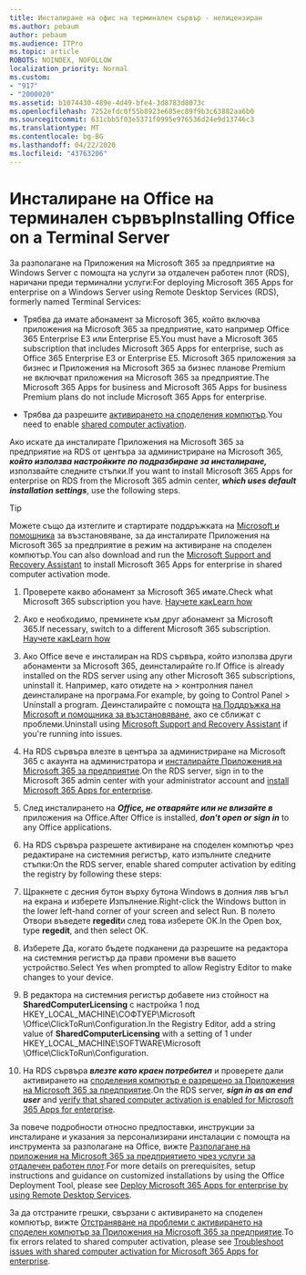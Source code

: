 ```yaml
---
title: Инсталиране на офис на терминален сървър - нелицензиран
ms.author: pebaum
author: pebaum
ms.audience: ITPro
ms.topic: article
ROBOTS: NOINDEX, NOFOLLOW
localization_priority: Normal
ms.custom:
- "917"
- "2000020"
ms.assetid: b1074430-489e-4d49-bfe4-3d8783d8073c
ms.openlocfilehash: 7252efdc0f55b8923e685ec89f9b3c63882aa6b0
ms.sourcegitcommit: 631cbb5f03e5371f0995e976536d24e9d13746c3
ms.translationtype: MT
ms.contentlocale: bg-BG
ms.lasthandoff: 04/22/2020
ms.locfileid: "43763206"
---
```

# <a name="installing-office-on-a-terminal-server"></a><span data-ttu-id="22da5-102">Инсталиране на Office на терминален сървър</span><span class="sxs-lookup"><span data-stu-id="22da5-102">Installing Office on a Terminal Server</span></span>

<span data-ttu-id="22da5-103">За разполагане на Приложения на Microsoft 365 за предприятие на Windows Server с помощта на услуги за отдалечен работен плот (RDS), наричани преди терминални услуги:</span><span class="sxs-lookup"><span data-stu-id="22da5-103">For deploying Microsoft 365 Apps for enterprise on a Windows Server using Remote Desktop Services (RDS), formerly named Terminal Services:</span></span>
  
- <span data-ttu-id="22da5-104">Трябва да имате абонамент за Microsoft 365, който включва приложения на Microsoft 365 за предприятие, като например Office 365 Enterprise E3 или Enterprise E5.</span><span class="sxs-lookup"><span data-stu-id="22da5-104">You must have a Microsoft 365 subscription that includes Microsoft 365 Apps for enterprise, such as Office 365 Enterprise E3 or Enterprise E5.</span></span> <span data-ttu-id="22da5-105">Microsoft 365 приложения за бизнес и Приложения на Microsoft 365 за бизнес планове Premium не включват приложения на Microsoft 365 за предприятие.</span><span class="sxs-lookup"><span data-stu-id="22da5-105">The Microsoft 365 Apps for business and Microsoft 365 Apps for business Premium plans do not include Microsoft 365 Apps for enterprise.</span></span>

- <span data-ttu-id="22da5-106">Трябва да разрешите [активирането на споделения компютър](https://docs.microsoft.com/DeployOffice/overview-of-shared-computer-activation-for-office-365-proplus).</span><span class="sxs-lookup"><span data-stu-id="22da5-106">You need to enable [shared computer activation](https://docs.microsoft.com/DeployOffice/overview-of-shared-computer-activation-for-office-365-proplus).</span></span>

<span data-ttu-id="22da5-107">Ако искате да инсталирате Приложения на Microsoft 365 за предприятие на RDS от центъра за администриране на Microsoft 365, ***който използва настройките по подразбиране за инсталиране,*** използвайте следните стъпки.</span><span class="sxs-lookup"><span data-stu-id="22da5-107">If you want to install Microsoft 365 Apps for enterprise on RDS from the Microsoft 365 admin center, ***which uses default installation settings***, use the following steps.</span></span>

> [!TIP]
> <span data-ttu-id="22da5-108">Можете също да изтеглите и стартирате поддръжката на [Microsoft и помощника](https://aka.ms/SaRA_OfficeSCA_M365Portal) за възстановяване, за да инсталирате Приложения на Microsoft 365 за предприятие в режим на активиране на споделен компютър.</span><span class="sxs-lookup"><span data-stu-id="22da5-108">You can also download and run the [Microsoft Support and Recovery Assistant](https://aka.ms/SaRA_OfficeSCA_M365Portal) to install Microsoft 365 Apps for enterprise in shared computer activation mode.</span></span>
  
1. <span data-ttu-id="22da5-109">Проверете какво абонамент за Microsoft 365 имате.</span><span class="sxs-lookup"><span data-stu-id="22da5-109">Check what Microsoft 365 subscription you have.</span></span> [<span data-ttu-id="22da5-110">Научете как</span><span class="sxs-lookup"><span data-stu-id="22da5-110">Learn how</span></span>](https://docs.microsoft.com/office365/admin/admin-overview/what-subscription-do-i-have)

2. <span data-ttu-id="22da5-111">Ако е необходимо, преминете към друг абонамент за Microsoft 365.</span><span class="sxs-lookup"><span data-stu-id="22da5-111">If necessary, switch to a different Microsoft 365 subscription.</span></span> [<span data-ttu-id="22da5-112">Научете как</span><span class="sxs-lookup"><span data-stu-id="22da5-112">Learn how</span></span>](https://docs.microsoft.com/office365/admin/subscriptions-and-billing/switch-to-a-different-plan)

3. <span data-ttu-id="22da5-113">Ако Office вече е инсталиран на RDS сървъра, който използва други абонаменти за Microsoft 365, деинсталирайте го.</span><span class="sxs-lookup"><span data-stu-id="22da5-113">If Office is already installed on the RDS server using any other Microsoft 365 subscriptions, uninstall it.</span></span> <span data-ttu-id="22da5-114">Например, като отидете на \> контролния панел деинсталиране на програма.</span><span class="sxs-lookup"><span data-stu-id="22da5-114">For example, by going to Control Panel \> Uninstall a program.</span></span> <span data-ttu-id="22da5-115">Деинсталирайте с помощта [на Поддръжка на Microsoft и помощника за възстановяване,](https://aka.ms/SARA-OfficeUninstall-Alchemy) ако се сближат с проблеми.</span><span class="sxs-lookup"><span data-stu-id="22da5-115">Uninstall using [Microsoft Support and Recovery Assistant](https://aka.ms/SARA-OfficeUninstall-Alchemy) if you're running into issues.</span></span>

4. <span data-ttu-id="22da5-116">На RDS сървъра влезте в центъра за администриране на Microsoft 365 с акаунта на администратора и [инсталирайте Приложения на Microsoft 365 за предприятие](https://portal.office.com/OLS/MySoftware.aspx).</span><span class="sxs-lookup"><span data-stu-id="22da5-116">On the RDS server, sign in to the Microsoft 365 admin center with your administrator account and [install Microsoft 365 Apps for enterprise](https://portal.office.com/OLS/MySoftware.aspx).</span></span>

5. <span data-ttu-id="22da5-117">След инсталирането на ***Office, не отваряйте или не влизайте в*** приложения на Office.</span><span class="sxs-lookup"><span data-stu-id="22da5-117">After Office is installed, ***don't open or sign in*** to any Office applications.</span></span>

6. <span data-ttu-id="22da5-118">На RDS сървъра разрешете активиране на споделен компютър чрез редактиране на системния регистър, като изпълните следните стъпки:</span><span class="sxs-lookup"><span data-stu-id="22da5-118">On the RDS server, enable shared computer activation by editing the registry by following these steps:</span></span>

1. <span data-ttu-id="22da5-119">Щракнете с десния бутон върху бутона Windows в долния ляв ъгъл на екрана и изберете Изпълнение.</span><span class="sxs-lookup"><span data-stu-id="22da5-119">Right-click the Windows button in the lower left-hand corner of your screen and select Run.</span></span> <span data-ttu-id="22da5-120">В полето Отвори въведете **regedit**и след това изберете OK.</span><span class="sxs-lookup"><span data-stu-id="22da5-120">In the Open box, type **regedit**, and then select OK.</span></span>

2. <span data-ttu-id="22da5-121">Изберете Да, когато бъдете подканени да разрешите на редактора на системния регистър да прави промени във вашето устройство.</span><span class="sxs-lookup"><span data-stu-id="22da5-121">Select Yes when prompted to allow Registry Editor to make changes to your device.</span></span>

3. <span data-ttu-id="22da5-122">В редактора на системния регистър добавете низ стойност на **SharedComputerLicensing** с настройка 1 под HKEY_LOCAL_MACHINE\СОФТУЕР\Microsoft \Office\ClickToRun\Configuration.</span><span class="sxs-lookup"><span data-stu-id="22da5-122">In the Registry Editor, add a string value of **SharedComputerLicensing** with a setting of 1 under HKEY_LOCAL_MACHINE\SOFTWARE\Microsoft \Office\ClickToRun\Configuration.</span></span>

7. <span data-ttu-id="22da5-123">На RDS сървъра ***влезте като краен потребител*** и проверете дали активирането на [споделения компютър е разрешено за Приложения на Microsoft 365 за предприятие](https://docs.microsoft.com/DeployOffice/troubleshoot-issues-with-shared-computer-activation-for-office-365-proplus#verify-that-activation-for-office-365-proplus-succeeded).</span><span class="sxs-lookup"><span data-stu-id="22da5-123">On the RDS server, ***sign in as an end user*** and [verify that shared computer activation is enabled for Microsoft 365 Apps for enterprise](https://docs.microsoft.com/DeployOffice/troubleshoot-issues-with-shared-computer-activation-for-office-365-proplus#verify-that-activation-for-office-365-proplus-succeeded).</span></span>

<span data-ttu-id="22da5-124">За повече подробности относно предпоставки, инструкции за инсталиране и указания за персонализирани инсталации с помощта на инструмента за разполагане на Office, вижте [Разполагане на приложения на Microsoft 365 за предприятието чрез услуги за отдалечен работен плот](https://docs.microsoft.com/DeployOffice/deploy-office-365-proplus-by-using-remote-desktop-services).</span><span class="sxs-lookup"><span data-stu-id="22da5-124">For more details on prerequisites, setup instructions and guidance on customized installations by using the Office Deployment Tool, please see [Deploy Microsoft 365 Apps for enterprise by using Remote Desktop Services](https://docs.microsoft.com/DeployOffice/deploy-office-365-proplus-by-using-remote-desktop-services).</span></span>
  
<span data-ttu-id="22da5-125">За да отстраните грешки, свързани с активирането на споделен компютър, вижте [Отстраняване на проблеми с активирането на споделен компютър за Приложения на Microsoft 365 за предприятие](https://docs.microsoft.com/DeployOffice/troubleshoot-issues-with-shared-computer-activation-for-office-365-proplus).</span><span class="sxs-lookup"><span data-stu-id="22da5-125">To fix errors related to shared computer activation, please see [Troubleshoot issues with shared computer activation for Microsoft 365 Apps for enterprise](https://docs.microsoft.com/DeployOffice/troubleshoot-issues-with-shared-computer-activation-for-office-365-proplus).</span></span>
  